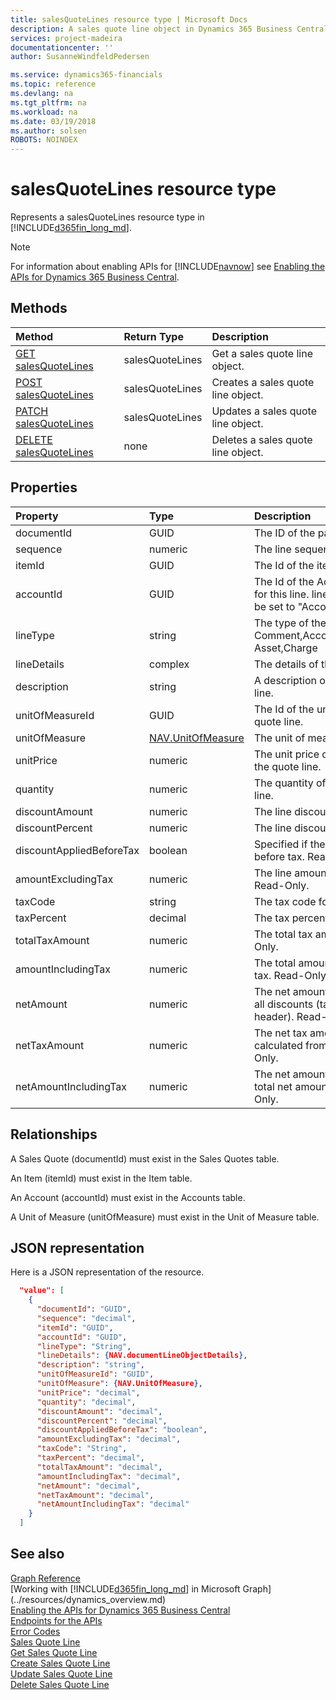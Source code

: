 ```yaml
---
title: salesQuoteLines resource type | Microsoft Docs
description: A sales quote line object in Dynamics 365 Business Central.
services: project-madeira
documentationcenter: ''
author: SusanneWindfeldPedersen

ms.service: dynamics365-financials
ms.topic: reference
ms.devlang: na
ms.tgt_pltfrm: na
ms.workload: na
ms.date: 03/19/2018
ms.author: solsen
ROBOTS: NOINDEX
---
```


# salesQuoteLines resource type
Represents a salesQuoteLines resource type in [!INCLUDE[d365fin_long_md](../../includes/d365fin_long_md.md)].

> [!NOTE]  
> For information about enabling APIs for [!INCLUDE[navnow](../../includes/navnow_md.md)] see [Enabling the APIs for Dynamics 365 Business Central](../../enabling-apis-for-dynamics-nav.md).

## Methods

| Method       | Return Type  |Description|
|:---------------|:--------|:----------|
|[GET salesQuoteLines](../api/dynamics_salesquoteline_get.md)|salesQuoteLines|Get a sales quote line object.|
|[POST salesQuoteLines](../api/dynamics_create_salesquoteline.md)|salesQuoteLines|Creates a sales quote line object.|
|[PATCH salesQuoteLines](../api/dynamics_salesquoteline_update.md)|salesQuoteLines|Updates a sales quote line object.|
|[DELETE salesQuoteLines](../api/dynamics_salesquoteline_delete.md)|none|Deletes a sales quote line object.|

## Properties

| Property     | Type   |Description|
|:---------------|:--------|:----------|
|documentId|GUID|The ID of the parent quote.|
|sequence|numeric|The line sequence number.|
|itemId|GUID|The Id of the item in the quote line.|
|accountId|GUID|The Id of the Account that will be used for this line. lineType will automatically be set to "Account" if this is set.|
|lineType|string|The type of the line. Can be Comment,Account,Item,Resource,Fixed Asset,Charge|
|lineDetails|complex|The details of the line.|
|description|string|A description of the item in the quote line.|
|unitOfMeasureId|GUID|The Id of the unit of measure in the quote line.|
|unitOfMeasure|[NAV.UnitOfMeasure](../resources/dynamics_complextypes.md)|The unit of measure complex type.|
|unitPrice|numeric|The unit price of each individual item in the quote line.|
|quantity|numeric|The quantity of the item in the quote line.|
|discountAmount|numeric|The line discount amount.|
|discountPercent|numeric|The line discount percent.|
|discountAppliedBeforeTax|boolean|Specified if the discount is applied before tax. Read-Only.|
|amountExcludingTax|numeric|The line amount excluding the tax. Read-Only.|
|taxCode|string|The tax code for the line.|
|taxPercent|decimal|The tax percent for the line.|
|totalTaxAmount|numeric|The total tax amount for the line. Read-Only.|
|amountIncludingTax|numeric|The total amount for the line including tax. Read-Only.|
|netAmount|numeric|The net amount is the amount including all discounts (taken from quote header). Read-Only.|
|netTaxAmount|numeric|The net tax amount is the tax amount calculated from net amount. Read-Only.|
|netAmountIncludingTax|numeric|The net amount including tax is the total net amount including tax. Read-Only.|

## Relationships
A Sales Quote (documentId) must exist in the Sales Quotes table.

An Item (itemId) must exist in the Item table.

An Account (accountId) must exist in the Accounts table.

A Unit of Measure (unitOfMeasure) must exist in the Unit of Measure table.

## JSON representation

Here is a JSON representation of the resource.


```json
  "value": [
    {
      "documentId": "GUID",
      "sequence": "decimal",
      "itemId": "GUID",
      "accountId": "GUID",
      "lineType": "String",
      "lineDetails": {NAV.documentLineObjectDetails},
      "description": "string",
      "unitOfMeasureId": "GUID",
      "unitOfMeasure": {NAV.UnitOfMeasure},
      "unitPrice": "decimal",
      "quantity": "decimal",
      "discountAmount": "decimal",
      "discountPercent": "decimal",
      "discountAppliedBeforeTax": "boolean",
      "amountExcludingTax": "decimal",
      "taxCode": "String",
      "taxPercent": "decimal",
      "totalTaxAmount": "decimal",
      "amountIncludingTax": "decimal",
      "netAmount": "decimal",
      "netTaxAmount": "decimal",
      "netAmountIncludingTax": "decimal"
    }
  ]
```

## See also
[Graph Reference](../api/dynamics_graph_reference.md)  
[Working with [!INCLUDE[d365fin_long_md](../../includes/d365fin_long_md.md)] in Microsoft Graph](../resources/dynamics_overview.md)  
[Enabling the APIs for Dynamics 365 Business Central](../../enabling-apis-for-dynamics-nav.md)  
[Endpoints for the APIs](../../endpoints-apis-for-dynamics.md)  
[Error Codes](../dynamics_error_codes.md)  
[Sales Quote Line](../resources/dynamics_salesquoteline.md)  
[Get Sales Quote Line](../api/dynamics_salesquoteline_get.md)  
[Create Sales Quote Line](../api/dynamics_create_salesquoteline.md)  
[Update Sales Quote Line](../api/dynamics_salesquoteline_update.md)  
[Delete Sales Quote Line](../api/dynamics_salesquoteline_delete.md)  